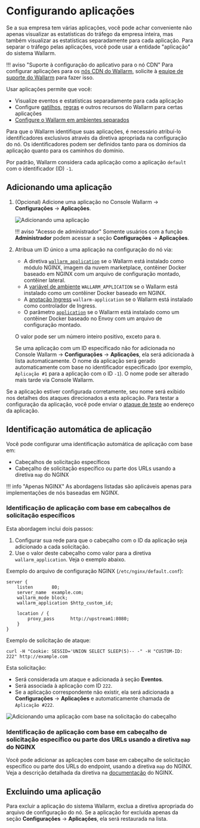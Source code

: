 # Configurando aplicações

Se a sua empresa tem várias aplicações, você pode achar conveniente não apenas visualizar as estatísticas do tráfego da empresa inteira, mas também visualizar as estatísticas separadamente para cada aplicação. Para separar o tráfego pelas aplicações, você pode usar a entidade "aplicação" do sistema Wallarm.

!!! aviso "Suporte à configuração do aplicativo para o nó CDN"
    Para configurar aplicações para os [nós CDN do Wallarm](../../installation/cdn-node.md), solicite à [equipe de suporte do Wallarm](mailto:support@wallarm.com) para fazer isso.

Usar aplicações permite que você:

* Visualize eventos e estatísticas separadamente para cada aplicação
* Configure [gatilhos](../triggers/triggers.md), [regras](../rules/add-rule.md) e outros recursos do Wallarm para certas aplicações
* [Configure o Wallarm em ambientes separados](../../admin-en/configuration-guides/wallarm-in-separated-environments/how-wallarm-in-separated-environments-works.md)

Para que o Wallarm identifique suas aplicações, é necessário atribuí-lo identificadores exclusivos através da diretiva apropriada na configuração do nó. Os identificadores podem ser definidos tanto para os domínios da aplicação quanto para os caminhos do domínio.

Por padrão, Wallarm considera cada aplicação como a aplicação `default` com o identificador (ID) `-1`.

## Adicionando uma aplicação

1. (Opcional) Adicione uma aplicação no Console Wallarm → **Configurações** → **Aplicações**.

    ![Adicionando uma aplicação](../../images/user-guides/settings/configure-app.png)

    !!! aviso "Acesso de administrador"
        Somente usuários com a função **Administrador** podem acessar a seção **Configurações** → **Aplicações**.
2. Atribua um ID único a uma aplicação na configuração do nó via:

    * A diretiva [`wallarm_application`](../../admin-en/configure-parameters-en.md#wallarm_application) se o Wallarm está instalado como módulo NGINX, imagem da nuvem marketplace, contêiner Docker baseado em NGINX com um arquivo de configuração montado, contêiner lateral.
    * A [variável de ambiente](../../admin-en/installation-docker-en.md#run-the-container-passing-the-environment-variables) `WALLARM_APPLICATION` se o Wallarm está instalado como um contêiner Docker baseado em NGINX.
    * A [anotação Ingress](../../admin-en/configure-kubernetes-en.md#ingress-annotations) `wallarm-application` se o Wallarm está instalado como controlador de Ingress.
    * O parâmetro [`application`](../../admin-en/configuration-guides/envoy/fine-tuning.md#basic-settings) se o Wallarm está instalado como um contêiner Docker baseado no Envoy com um arquivo de configuração montado.

    O valor pode ser um número inteiro positivo, exceto para `0`.

    Se uma aplicação com um ID especificado não for adicionada no Console Wallarm → **Configurações** → **Aplicações**, ela será adicionada à lista automaticamente. O nome da aplicação será gerado automaticamente com base no identificador especificado (por exemplo, `Aplicação #1` para a aplicação com o ID `-1`). O nome pode ser alterado mais tarde via Console Wallarm.

Se a aplicação estiver configurada corretamente, seu nome será exibido nos detalhes dos ataques direcionados a esta aplicação. Para testar a configuração da aplicação, você pode enviar o [ataque de teste](../../admin-en/installation-check-operation-en.md#2-run-a-test-attack) ao endereço da aplicação.

## Identificação automática de aplicação

Você pode configurar uma identificação automática de aplicação com base em:

* Cabeçalhos de solicitação específicos
* Cabeçalho de solicitação específico ou parte dos URLs usando a diretiva `map` do NGINX

!!! info "Apenas NGINX"
    As abordagens listadas são aplicáveis apenas para implementações de nós baseadas em NGINX.

### Identificação de aplicação com base em cabeçalhos de solicitação específicos

Esta abordagem inclui dois passos:

1. Configurar sua rede para que o cabeçalho com o ID da aplicação seja adicionado a cada solicitação.
1. Use o valor deste cabeçalho como valor para a diretiva `wallarm_application`. Veja o exemplo abaixo.

Exemplo do arquivo de configuração NGINX (`/etc/nginx/default.conf`):

```
server {
    listen       80;
    server_name  example.com;
    wallarm_mode block;
    wallarm_application $http_custom_id;
    
    location / {
        proxy_pass      http://upstream1:8080;
    }
}    
```

Exemplo de solicitação de ataque:

```
curl -H "Cookie: SESSID='UNION SELECT SLEEP(5)-- -" -H "CUSTOM-ID: 222" http://example.com
```

Esta solicitação:

* Será considerada um ataque e adicionada à seção **Eventos**.
* Será associada à aplicação com ID `222`.
* Se a aplicação correspondente não existir, ela será adicionada a **Configurações** → **Aplicações** e automaticamente chamada de `Aplicação #222`.

![Adicionando uma aplicação com base na solicitação do cabeçalho](../../images/user-guides/settings/configure-app-auto-header.png)

### Identificação de aplicação com base em cabeçalho de solicitação específico ou parte dos URLs usando a diretiva `map` do NGINX 

Você pode adicionar as aplicações com base em cabeçalho de solicitação específico ou parte dos URLs do endpoint, usando a diretiva `map` do NGINX. Veja a descrição detalhada da diretiva na [documentação](https://nginx.org/en/docs/http/ngx_http_map_module.html#map) do NGINX.

## Excluindo uma aplicação

Para excluir a aplicação do sistema Wallarm, exclua a diretiva apropriada do arquivo de configuração do nó. Se a aplicação for excluída apenas da seção **Configurações** → **Aplicações**, ela será restaurada na lista.
